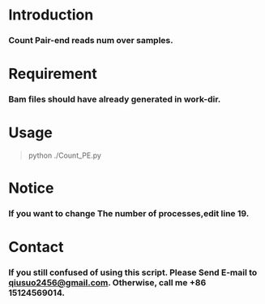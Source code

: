 # Introduction

### Count Pair-end reads num over samples.

# Requirement

### Bam files should have already generated in work-dir.

# Usage

> python ./Count_PE.py

# Notice 

### If you want to change The number of processes,edit line 19.

# Contact

### If you still confused of using this script. Please Send E-mail to qiusuo2456@gmail.com. Otherwise, call me +86 15124569014.